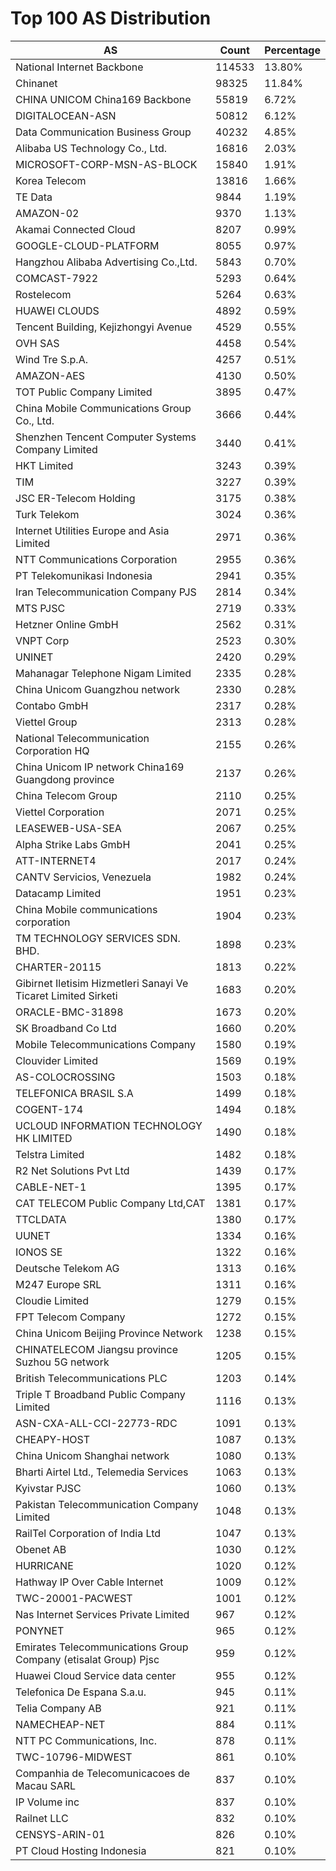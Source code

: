 # Top 100 AS Distribution
| AS | Count | Percentage |
|----|----|----|
| National Internet Backbone | 114533 | 13.80% |
| Chinanet | 98325 | 11.84% |
| CHINA UNICOM China169 Backbone | 55819 | 6.72% |
| DIGITALOCEAN-ASN | 50812 | 6.12% |
| Data Communication Business Group | 40232 | 4.85% |
| Alibaba US Technology Co., Ltd. | 16816 | 2.03% |
| MICROSOFT-CORP-MSN-AS-BLOCK | 15840 | 1.91% |
| Korea Telecom | 13816 | 1.66% |
| TE Data | 9844 | 1.19% |
| AMAZON-02 | 9370 | 1.13% |
| Akamai Connected Cloud | 8207 | 0.99% |
| GOOGLE-CLOUD-PLATFORM | 8055 | 0.97% |
| Hangzhou Alibaba Advertising Co.,Ltd. | 5843 | 0.70% |
| COMCAST-7922 | 5293 | 0.64% |
| Rostelecom | 5264 | 0.63% |
| HUAWEI CLOUDS | 4892 | 0.59% |
| Tencent Building, Kejizhongyi Avenue | 4529 | 0.55% |
| OVH SAS | 4458 | 0.54% |
| Wind Tre S.p.A. | 4257 | 0.51% |
| AMAZON-AES | 4130 | 0.50% |
| TOT Public Company Limited | 3895 | 0.47% |
| China Mobile Communications Group Co., Ltd. | 3666 | 0.44% |
| Shenzhen Tencent Computer Systems Company Limited | 3440 | 0.41% |
| HKT Limited | 3243 | 0.39% |
| TIM | 3227 | 0.39% |
| JSC ER-Telecom Holding | 3175 | 0.38% |
| Turk Telekom | 3024 | 0.36% |
| Internet Utilities Europe and Asia Limited | 2971 | 0.36% |
| NTT Communications Corporation | 2955 | 0.36% |
| PT Telekomunikasi Indonesia | 2941 | 0.35% |
| Iran Telecommunication Company PJS | 2814 | 0.34% |
| MTS PJSC | 2719 | 0.33% |
| Hetzner Online GmbH | 2562 | 0.31% |
| VNPT Corp | 2523 | 0.30% |
| UNINET | 2420 | 0.29% |
| Mahanagar Telephone Nigam Limited | 2335 | 0.28% |
| China Unicom Guangzhou network | 2330 | 0.28% |
| Contabo GmbH | 2317 | 0.28% |
| Viettel Group | 2313 | 0.28% |
| National Telecommunication Corporation HQ | 2155 | 0.26% |
| China Unicom IP network China169 Guangdong province | 2137 | 0.26% |
| China Telecom Group | 2110 | 0.25% |
| Viettel Corporation | 2071 | 0.25% |
| LEASEWEB-USA-SEA | 2067 | 0.25% |
| Alpha Strike Labs GmbH | 2041 | 0.25% |
| ATT-INTERNET4 | 2017 | 0.24% |
| CANTV Servicios, Venezuela | 1982 | 0.24% |
| Datacamp Limited | 1951 | 0.23% |
| China Mobile communications corporation | 1904 | 0.23% |
| TM TECHNOLOGY SERVICES SDN. BHD. | 1898 | 0.23% |
| CHARTER-20115 | 1813 | 0.22% |
| Gibirnet Iletisim Hizmetleri Sanayi Ve Ticaret Limited Sirketi | 1683 | 0.20% |
| ORACLE-BMC-31898 | 1673 | 0.20% |
| SK Broadband Co Ltd | 1660 | 0.20% |
| Mobile Telecommunications Company | 1580 | 0.19% |
| Clouvider Limited | 1569 | 0.19% |
| AS-COLOCROSSING | 1503 | 0.18% |
| TELEFONICA BRASIL S.A | 1499 | 0.18% |
| COGENT-174 | 1494 | 0.18% |
| UCLOUD INFORMATION TECHNOLOGY HK LIMITED | 1490 | 0.18% |
| Telstra Limited | 1482 | 0.18% |
| R2 Net Solutions Pvt Ltd | 1439 | 0.17% |
| CABLE-NET-1 | 1395 | 0.17% |
| CAT TELECOM Public Company Ltd,CAT | 1381 | 0.17% |
| TTCLDATA | 1380 | 0.17% |
| UUNET | 1334 | 0.16% |
| IONOS SE | 1322 | 0.16% |
| Deutsche Telekom AG | 1313 | 0.16% |
| M247 Europe SRL | 1311 | 0.16% |
| Cloudie Limited | 1279 | 0.15% |
| FPT Telecom Company | 1272 | 0.15% |
| China Unicom Beijing Province Network | 1238 | 0.15% |
| CHINATELECOM Jiangsu province Suzhou 5G network | 1205 | 0.15% |
| British Telecommunications PLC | 1203 | 0.14% |
| Triple T Broadband Public Company Limited | 1116 | 0.13% |
| ASN-CXA-ALL-CCI-22773-RDC | 1091 | 0.13% |
| CHEAPY-HOST | 1087 | 0.13% |
| China Unicom Shanghai network | 1080 | 0.13% |
| Bharti Airtel Ltd., Telemedia Services | 1063 | 0.13% |
| Kyivstar PJSC | 1060 | 0.13% |
| Pakistan Telecommunication Company Limited | 1048 | 0.13% |
| RailTel Corporation of India Ltd | 1047 | 0.13% |
| Obenet AB | 1030 | 0.12% |
| HURRICANE | 1020 | 0.12% |
| Hathway IP Over Cable Internet | 1009 | 0.12% |
| TWC-20001-PACWEST | 1001 | 0.12% |
| Nas Internet Services Private Limited | 967 | 0.12% |
| PONYNET | 965 | 0.12% |
| Emirates Telecommunications Group Company (etisalat Group) Pjsc | 959 | 0.12% |
| Huawei Cloud Service data center | 955 | 0.12% |
| Telefonica De Espana S.a.u. | 945 | 0.11% |
| Telia Company AB | 921 | 0.11% |
| NAMECHEAP-NET | 884 | 0.11% |
| NTT PC Communications, Inc. | 878 | 0.11% |
| TWC-10796-MIDWEST | 861 | 0.10% |
| Companhia de Telecomunicacoes de Macau SARL | 837 | 0.10% |
| IP Volume inc | 837 | 0.10% |
| Railnet LLC | 832 | 0.10% |
| CENSYS-ARIN-01 | 826 | 0.10% |
| PT Cloud Hosting Indonesia | 821 | 0.10% |
